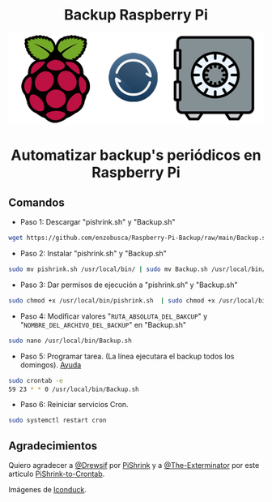 # <div align="center">Backup Raspberry Pi
<p align="center">
<img src="images/front.png">
</p>

# <div align="center">Automatizar backup's periódicos en Raspberry Pi

## Comandos ##
* Paso 1: Descargar "pishrink.sh" y "Backup.sh"  
```bash
wget https://github.com/enzobusca/Raspberry-Pi-Backup/raw/main/Backup.sh https://github.com/enzobusca/Raspberry-Pi-Backup/raw/main/pishrink.sh
```
* Paso 2: Instalar "pishrink.sh" y "Backup.sh"
```bash
sudo mv pishrink.sh /usr/local/bin/ | sudo mv Backup.sh /usr/local/bin/
```  
* Paso 3: Dar permisos de ejecución a "pishrink.sh" y "Backup.sh"
```bash
sudo chmod +x /usr/local/bin/pishrink.sh  | sudo chmod +x /usr/local/bin/Backup.sh
```
* Paso 4: Modificar valores "```RUTA_ABSOLUTA_DEL_BAKCUP```" y "```NOMBRE_DEL_ARCHIVO_DEL_BACKUP```" en "Backup.sh"
```bash
sudo nano /usr/local/bin/Backup.sh
```
* Paso 5: Programar tarea. (La línea ejecutara el backup todos los domingos). <a href="https://crontab.guru" target="_blank">Ayuda</a>
```bash
sudo crontab -e
59 23 * * 0 /usr/local/bin/Backup.sh
```
* Paso 6: Reiniciar servicios Cron.
```bash
sudo systemctl restart cron
```
  
## Agradecimientos ##
Quiero agradecer a <a href="https://github.com/Drewsif/" target="_blank">@Drewsif</a> por <a href="https://github.com/Drewsif/PiShrink" target="_blank">PiShrink</a> y a <a href="https://github.com/The-Exterminator" target="_blank">@The-Exterminator</a> por este articulo <a href="https://github.com/The-Exterminator/PiShrink-to-Crontab" target="_blank">PiShrink-to-Crontab</a>.

Imágenes de <a href="https://iconduck.com/" target="_blank">Iconduck</a>.
